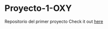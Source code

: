 # Proyecto-1-OXY
 Repositorio del primer proyecto
 Check it out [here](https://floota.github.io/OxygenSHOP/)

